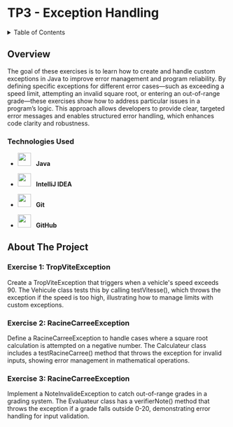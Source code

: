 # TP3 - Exception Handling
<details>
  <summary>Table of Contents</summary>
  <ol>
    <li>
      <a href="#about-the-project">Overview</a>
      <ul>
        <li><a href="#built-with">Technologies Used</a></li>
      </ul>
    </li>
    <li>
      <a href="#about-the-project">About The Project</a>
      <ul>
        <li><a href="#built-with">Exercise 1 </a></li>
        <li><a href="#built-with">Exercise 2 </a></li>
        <li><a href="#built-with">Exercise 3 </a></li>
        <li><a href="#built-with">Exercise 4 </a></li>
      </ul>
    </li>
    <li>
      <a href="#getting-started">Implementation</a>
      <ul>
        <li><a href="#prerequisites">Screenshots</a></li>
      </ul>
    </li>
   
    
  </ol>
</details>

## Overview
The goal of these exercises is to learn how to create and handle custom exceptions in Java to improve error management and program reliability. By defining specific exceptions for different error cases—such as exceeding a speed limit, attempting an invalid square root, or entering an out-of-range grade—these exercises show how to address particular issues in a program’s logic. This approach allows developers to provide clear, targeted error messages and enables structured error handling, which enhances code clarity and robustness.

### Technologies Used

- <img src="https://upload.wikimedia.org/wikipedia/en/3/30/Java_programming_language_logo.svg" width="30" height="30"/> &nbsp;&nbsp;**Java**
- <img src="https://resources.jetbrains.com/storage/products/company/brand/logos/IntelliJ_IDEA_icon.svg" width="30" height="30"/> &nbsp;&nbsp;**IntelliJ IDEA**

- <img src="https://git-scm.com/images/logos/downloads/Git-Icon-1788C.png" width="30" height="30"/> &nbsp;&nbsp;**Git**
- <img src="https://github.githubassets.com/images/modules/logos_page/GitHub-Mark.png" width="30" height="30"/> &nbsp;&nbsp;**GitHub**
## About The Project
### Exercise 1: TropViteException
Create a TropViteException that triggers when a vehicle's speed exceeds 90. The Vehicule class tests this by calling testVitesse(), which throws the exception if the speed is too high, illustrating how to manage limits with custom exceptions.
### Exercise 2: RacineCarreeException
Define a RacineCarreeException to handle cases where a square root calculation is attempted on a negative number. The Calculateur class includes a testRacineCarree() method that throws the exception for invalid inputs, showing error management in mathematical operations.
### Exercise 3: RacineCarreeException
Implement a NoteInvalideException to catch out-of-range grades in a grading system. The Evaluateur class has a verifierNote() method that throws the exception if a grade falls outside 0-20, demonstrating error handling for input validation.
